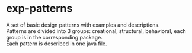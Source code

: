 # exp-patterns

A set of basic design patterns with examples and descriptions.  
Patterns are divided into 3 groups: creational, structural, behavioral, each group is in the corresponding package.  
Each pattern is described in one java file. 
